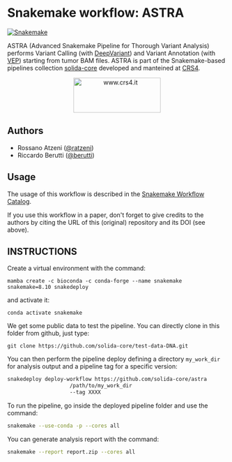 # Snakemake workflow: ASTRA
[![Snakemake](https://img.shields.io/badge/snakemake-≥8.10.0-brightgreen.svg)](https://snakemake.bitbucket.io)

ASTRA (Advanced Snakemake Pipeline for Thorough Variant Analysis) performs 
Variant Calling (with [DeepVariant](https://github.com/google/deepvariant)) and 
Variant Annotation (with [VEP](https://grch37.ensembl.org/info/docs/tools/vep/index.html))
starting from tumor BAM files.
ASTRA is part of the Snakemake-based pipelines collection [solida-core](https://github.com/solida-core) 
developed and manteined at [CRS4](https://www.crs4.it). 
<p align="center">
<img align="center" src="https://www.crs4.it/wp-content/uploads/2020/11/CRS4-1.jpg" width="200" height="80" alt="www.crs4.it"/>
</p>

## Authors

* Rossano Atzeni ([@ratzeni](https://github.com/ratzeni))
* Riccardo Berutti ([@berutti](https://github.com/berutti))

## Usage

The usage of this workflow is described in the 
[Snakemake Workflow Catalog](https://snakemake.github.io/snakemake-workflow-catalog?usage=solida-core/diva).

If you use this workflow in a paper, 
don't forget to give credits to the authors by citing the URL of this (original) repository and its DOI (see above).

## INSTRUCTIONS
Create a virtual environment with the command:
```commandline
mamba create -c bioconda -c conda-forge --name snakemake snakemake=8.10 snakedeploy
```
and activate it:
```commandline
conda activate snakemake
```

We get some public data to test the pipeline. You can directly clone in this folder from github, just type:
```commandline
git clone https://github.com/solida-core/test-data-DNA.git
```
You can then perform the pipeline deploy defining a directory `my_work_dir` for analysis output and a pipeline tag for a specific version:
```bash
snakedeploy deploy-workflow https://github.com/solida-core/astra 
                    /path/to/my_work_dir 
                    --tag XXXX
```
To run the pipeline, go inside the deployed pipeline folder and use the command:
```bash
snakemake --use-conda -p --cores all
```
You can generate analysis report with the command:
```bash
snakemake --report report.zip --cores all
```



